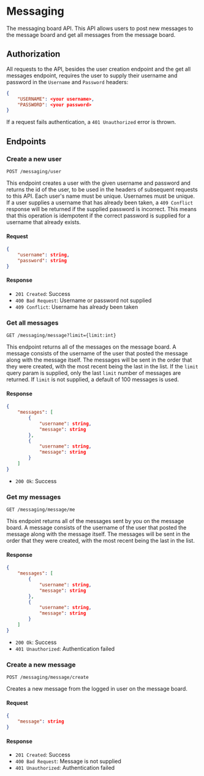 # Messaging

The messaging board API. This API allows users to post new messages to
the message board and get all messages from the message board.

## Authorization

All requests to the API, besides the user creation endpoint and the get
all messages endpoint, requires the user to supply their username and password in the `Username`  and
`Password` headers:

```json
{
    "USERNAME": <your username>,
    "PASSWORD": <your password>
}
```

If a request fails authentication, a `401 Unauthorized` error is thrown.

## Endpoints

### Create a new user

`POST /messaging/user`

This endpoint creates a user with the given username and password and
returns the id of the user, to be used in the headers of subsequent
requests to this API. Each user's name must be unique. Usernames must be
unique. If a user supplies a username that has already been taken, a
`409 Conflict` response will be returned if the supplied password is incorrect. This means that this operation is idempotent if the correct
password is supplied for a username that already exists.

#### Request

```json
{
    "username": string,
    "password": string
}
```

#### Response

- `201 Created`: Success
- `400 Bad Request`: Username or password not supplied
- `409 Conflict`: Username has already been taken

### Get all messages

`GET /messaging/message?limit={limit:int}`

This endpoint returns all of the messages on the message board. A message
consists of the username of the user that posted the message along with
the message itself. The messages will be sent in the order that they were
created, with the most recent being the last in the list. If the `limit`
query param is supplied, only the last `limit` number of messages are
returned. If `limit` is not supplied, a default of 100 messages is used.

#### Response

```json
{
    "messages": [
        {
            "username": string,
            "message": string
        },
        {
            "username": string,
            "message": string
        }
    ]
}
```

- `200 Ok`: Success

### Get my messages

`GET /messaging/message/me`

This endpoint returns all of the messages sent by you on the message
board. A message consists of the username of the user that posted the
message along with the message itself. The messages will be sent in the
order that they were created, with the most recent being the last in the
list.

#### Response

```json
{
    "messages": [
        {
            "username": string,
            "message": string
        },
        {
            "username": string,
            "message": string
        }
    ]
}
```

- `200 Ok`: Success
- `401 Unauthorized`: Authentication failed

### Create a new message

`POST /messaging/message/create`

Creates a new message from the logged in user on the message board.

#### Request

```json
{
    "message": string
}
```

#### Response

- `201 Created`: Success
- `400 Bad Request`: Message is not supplied
- `401 Unauthorized`: Authentication failed
